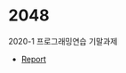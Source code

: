 # 2048
2020-1 프로그래밍연습 기말과제
* [Report](https://github.com/seuha516/2048/blob/main/2048_Report_SeunghaJeon_2019-18637.pdf)
